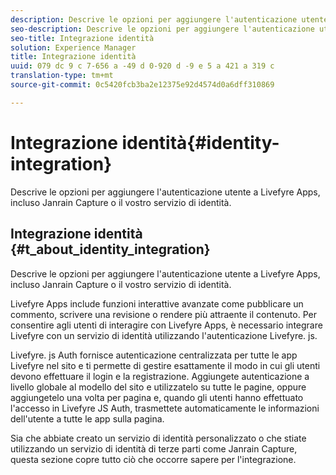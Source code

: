 ```yaml
---
description: Descrive le opzioni per aggiungere l'autenticazione utente a Livefyre Apps, incluso Janrain Capture o il vostro servizio di identità.
seo-description: Descrive le opzioni per aggiungere l'autenticazione utente a Livefyre Apps, incluso Janrain Capture o il vostro servizio di identità.
seo-title: Integrazione identità
solution: Experience Manager
title: Integrazione identità
uuid: 079 dc 9 c 7-656 a -49 d 0-920 d -9 e 5 a 421 a 319 c
translation-type: tm+mt
source-git-commit: 0c5420fcb3ba2e12375e92d4574d0a6dff310869

---
```



# Integrazione identità{#identity-integration}

Descrive le opzioni per aggiungere l&#39;autenticazione utente a Livefyre Apps, incluso Janrain Capture o il vostro servizio di identità.

## Integrazione identità {#t_about_identity_integration}

Descrive le opzioni per aggiungere l&#39;autenticazione utente a Livefyre Apps, incluso Janrain Capture o il vostro servizio di identità.

Livefyre Apps include funzioni interattive avanzate come pubblicare un commento, scrivere una revisione o rendere più attraente il contenuto. Per consentire agli utenti di interagire con Livefyre Apps, è necessario integrare Livefyre con un servizio di identità utilizzando l&#39;autenticazione Livefyre. js.

Livefyre. js Auth fornisce autenticazione centralizzata per tutte le app Livefyre nel sito e ti permette di gestire esattamente il modo in cui gli utenti devono effettuare il login e la registrazione. Aggiungete autenticazione a livello globale al modello del sito e utilizzatelo su tutte le pagine, oppure aggiungetelo una volta per pagina e, quando gli utenti hanno effettuato l&#39;accesso in Livefyre JS Auth, trasmettete automaticamente le informazioni dell&#39;utente a tutte le app sulla pagina.

Sia che abbiate creato un servizio di identità personalizzato o che stiate utilizzando un servizio di identità di terze parti come Janrain Capture, questa sezione copre tutto ciò che occorre sapere per l&#39;integrazione.
